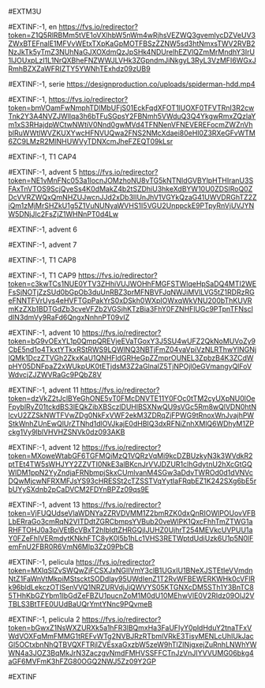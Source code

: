 #EXTM3U

#EXTINF:-1, en
https://fvs.io/redirector?token=Z1Q5RlRBMm5tVE1oVXlhbW5nWm4wRjhsVEZWQ3gvemlycDZVeUV3ZWxBTEFnalE1MFVvWEtxTXpKaGpMOTFBSzZZNW5sd3htNmxsTWV2RVB2NzJkTk5yTmZ3NUhNaGJXOXdmQzJpSHk4NDUrelhEZVlQZmMrMndhY3IrU1lJOUxpLzI1L1NrQXBheFNZWWJLVHk3ZGpndmJiNkgyL3RyL3VzMFI6WGxJRmhBZXZaWFRIZTY5YWNhTExhdz09zUB9





#EXTINF:-1, serie
https://designproduction.co/uploads/spiderman-hdd.mp4 


#EXTINF:-1, 
https://fvs.io/redirector?token=bmVOamFwNmphTDlMbUFjS01EckFqdXFOT1lUOXF0TFVTRnI3R2cwTnk2Y3A4NVZJWllqa3h6bTFuSGpsY2FBNmh5VWduQ3Q4YkgwRmxZQzlaYm1xS3RHajdpWCtwNWtiV0Nnd0gwMVd4TFNNenVFNEVEREFocmZWZnVhblRuWWtlWVZKUXYwcHFNVUQwa2FNS2NMcXdaei80eHl0Z3RXeGFvWTM6ZC9LMzR2MlNHUWVyTDNXcmJheFZEQT09kLsr

#EXTINF:-1, T1 CAP4



#EXTINF:-1, advent 5
https://fvs.io/redirector?token=NE1vMnFNc053a1locnJOMzhoNU8vTG5kNTNIdGVBYlpHTHIranU3SFAxTnVTOS9ScjQyeSs4K0dMakZ4b2tSZDhiU3hkeXdBYW10U0ZDSlRoQ0ZDcVVRZWQxQmNHZUJwcnJJd2xDb3lIUnJhV1VGYkQzaG41UWVDRGhTZ2ZiQm1zMjMrSHZkU1g5Z1VuNUNyaWVHS1I5VGU2UnppckE9PTpyRnVjUVJYNW5DNjJIc2FsZjZ1WHNnPT0d4Lw

#EXTINF:-1, advent 6



#EXTINF:-1, advent 7



#EXTINF:-1, T1 CAP8



#EXTINF:-1, T1 CAP9
https://fvs.io/redirector?token=c3kwTCs1NUE0YTV3ZHhiVUJWOHhFMGFSTWlqeHpSaDQ4MTI2WEFsSjNOTjZzSUd0bGpOb3duUnRBZ3prMFNBVFJqNWJiMVlLVG5tZ1RDRzRGeFNNTFVrUys4eHVFTGpPakYrS0xDSkh0WXpIOWxqWkVNU200bThKUVRmKzZXb1BDTGdZb3cveVFZb2VGSjhKTzBia3FhY0FZNHFlUGc9PTpnTFNscldIN3dmVy9RaFd6QngxNnhnPT09vIZ


#EXTINF:-1, advent 10
https://fvs.io/redirector?token=bG9vOExYL1p0QmpQREVjeEVaTGoxY3J5SU4wUFZ2QkNoMUVoZy9CbE5nd1o4TkxtYTkxRStRWS9LQWlNQ3NBTjFmZ04vaVpiVzNLRThwYlNGNjlQMk1DczZTVGh2ZkxKaU1QNHFldGRHeGpZZmprOUNEL3ZpbzB4K3ZCdWpHY05DNFpaZ2xWUkpUK0tETjdsM3Z2aGlnalZ5TjNPOjl0eGVmangyQlFoVWdvcjZJZWVRaGc9PQbZ8V


#EXTINF:-1, advent 11
https://fvs.io/redirector?token=dzVkZ2tJclBYeGhONE5vT0FMcDNVTE11Y0FOc0tTM2cyUXpNU0lOeFpyblRyZ01tckdBS3lEQkZibXBSczlDUHlBSXNwQU9sVGc5Rm8wQlVDN0htNlcvU2ZZSkNWTFVwZDg0NkFxVWF2ekM3ZDRqZjFPWG9tRnoxWnJvajhPWStkWnhZUnEwQlUrZTNhd1dlOVJkajE0dHBIQ3dxRFNiZnhXMlQ6WDhyM1ZPckg1Vy9lblVHVHZSNVk0dz093AKB


#EXTINF:-1, advent 12
https://fvs.io/redirector?token=MXoweWtabGF6TGFMQjMzQ1VQRzVqMi9kcDZBUzkyN3k3WVdkR2ptTEt4TW5sWHJYY2ZZVTI0NkE3alBKcnJrVVJDZUR1clhGdytnU2hXcGtGQWlDM1ppN2YyZndjaFRNbmpjSkxCUmlvanM4SGw3aDdvTWROd0d1dVNVcDQwMjcwNFRXMFJsYS93cHRESSt2cTZSSTVqYytIaFRqbEZ1K242SXg6bE5rbUYySXdnb2pCaDVCM2FDYnBPZz09qs9E

#EXTINF:-1, advent 13
https://fvs.io/redirector?token=VjFUQUdseVlaWDNYa2ZRVDVMM1Z2bmRZK0dxQnRIOWlPOUovVFBLbERraGo3cmRqN2VITDdtZGRCbmpsYVBub20veWlPK1QxcFhhTmZTWG1aRHFTOHJ0a3piVEtBcVBxT2hIbldtZHRGQjlJUHZ0UjhrT254MEVkcUVPUU1aY0FZeFhIVERmdytKNkhFTC8yK0l5b1hLc1VHS3RETWptdUdiUzk6U1p5N0lFemFnU2FBR0R6VmN6Mlp3Zz09PbCB


#EXTINF:-1, pelicula
https://fvs.io/redirector?token=MXlqSlZvSWQwZjFCSXJxNGlIVmY3clB1UGxIU1BNeXJSTEtIeVVmdnNtZ1FaWnVtMkpiMStscktSODdlay95UWdIenZ1T2RvWFBEWERKWHk0cVFlRk96bldLekczOTlSenVVQ1NRZURVdjJiQWVYS05KTGNXcDM5STh1Y3BnTC85THhKbGZYbm1IbGdZeFBZU1pucnZoM1M0dU10MEhwVlE0V2RIdz09OlJ2VTBLS3BtTFE0UUdBaUQrYmtYNnc9PQvmeB


#EXTINF:-1, pelicula 2
https://fvs.io/redirector?token=bGwxZ1NsWXZURXk5a1hFR3lBQmxHa3FaUFIyY0pldHduY2tnaTFxVWdVOXFqMmFMMG1tREFvWTg2NVBJRzRTbmlVRkE3TisyMENLcUhIUkJacGl5OCtxbnNhQTBVQXFTRjlZVEsxaGxzbW5zeW9hTlZINjgxejZuRnhLNWhYWWN4a3JOZ3BqMkJrN3ZaczgvNmdFMHVSSFFCTnJzVnJIYVVUMG06bkg4aGF6MVFmK3hFZG80OGQ2NWJ5Zz09Y2GP


#EXTINF




